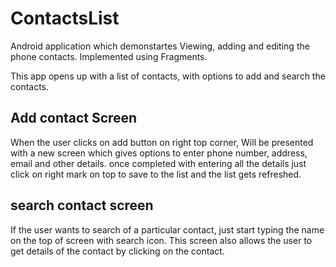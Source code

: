 # ContactsList
  Android application which demonstartes Viewing, adding and editing the phone contacts. Implemented using Fragments.
  
  This app opens up with a list of contacts, with options to add and search the contacts. 
## Add contact Screen
  When the user clicks on add button on right top corner, Will  be presented with a new screen which gives options to enter phone number, address, email and other details.
  once completed with entering all the details just click on right mark on top to save to the list and the list gets refreshed.
## search contact screen
  If the user wants to search of a particular contact, just start typing the name on the top of screen with search icon. 
  This screen also allows the user to get details of the contact by clicking on the contact.

  
